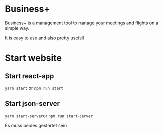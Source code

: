 # Business+
Business+ is a management tool to manage your meetings and flights on a simple way.

It is easy to use and also pretty usefull

# Start website

## Start react-app
`yarn start` or `npm run start`

## Start json-server
`yarn start-server`or `npm run start-server`

Es muss beides gestartet sein
